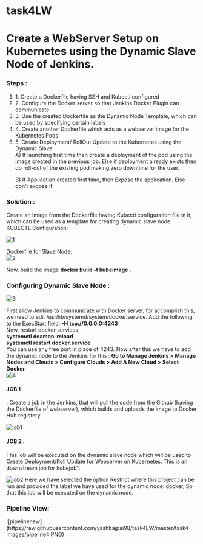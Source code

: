 # task4LW
<h1>Create a WebServer Setup on Kubernetes using the Dynamic Slave Node of Jenkins.</h1>

<h3>Steps :</h3>
<ol>
<li>
1. Create a Dockerfile having SSH and Kubectl configured
  </li>
  <li>
2. Configure the Docker server so that Jenkins Docker Plugin can communicate
  </li>
  <li>
3. Use the created Dockerfile as the Dynamic Node Template, which can be used by specifying certain labels
  </li>
  <li>
4. Create another Dockerfile which acts as a webserver image for the Kubernetes Pods
  </li>
  <li>
5. Create Deployment/ RollOut Update to the Kubernetes using the Dynamic Slave.
  </li>
A) If launching first time then create a deployment of the pod using the image created in the previous job. Else if deployment already exists then do roll-out of the existing pod making zero downtime for the user.

B) If Application created first time, then Expose the application. Else don’t expose it.
</ol>

<h3>Solution :</h3>
Create an Image from the Dockerfile having Kubectl configuration file in it, which can be used as a template for creating dynamic slave node.
<br>
KUBECTL Configuration:<br>

 ![1](https://raw.githubusercontent.com/yashbajpai98/task4LW/master/task4-images/1.PNG)

Dockerfile for Slave Node:<br> 
![2](https://raw.githubusercontent.com/yashbajpai98/task4LW/master/task4-images/2.PNG)

Now, build the image <b>docker build -t kubeimage .</b>

<h3>Configuring Dynamic Slave Node :</h3>

  ![3](https://raw.githubusercontent.com/yashbajpai98/task4LW/master/task4-images/3.PNG)

First allow Jenkins to communicate with Docker server, for accomplish this, we need to edit /usr/lib/systemd/system/docker.service. Add the following to the ExecStart field: <strong>-H tcp://0.0.0.0:4243</strong>
<br>
Now, restart docker services<br>
<b> systemctl deamon-reload</b>
<br>
<b> systemctl restart docker.service</b>
<br>
You can use any free port in place of 4243. Now after this we have to add the dynamic node to the Jenkins for this : <b>Go to Manage Jenkins > Manage Nodes and Clouds > Configure Clouds > Add A New Cloud > Select Docker</b>
<br>
![4](https://raw.githubusercontent.com/yashbajpai98/task4LW/master/task4-images/4.PNG)
<h4>JOB 1</h4> : Create a job in the Jenkins, that will pull the code from the Github (having the Dockerfile of webserver), which builds and uploads the image to Docker Hub registery.
<br>

 ![job1](https://raw.githubusercontent.com/yashbajpai98/task4LW/master/task4-images/job1.PNG)

<h4>JOB 2 :</h4> This job will be executed on the dynamic slave node which will be used to Create Deployment/Roll Update for Webserver on Kubernetes. This is an downstream job for kubejob1.
<br>

 ![job2](https://raw.githubusercontent.com/yashbajpai98/task4LW/master/task4-images/job2.PNG)
Here we have selected the option Restrict where this project can be run and provided the label we have used for the dynamic node: docker, So that this job will be executed on the dynamic node.

<h3>Pipeline View: </h3>
![pipelinenew](https://raw.githubusercontent.com/yashbajpai98/task4LW/master/task4-images/pipeline4.PNG)

